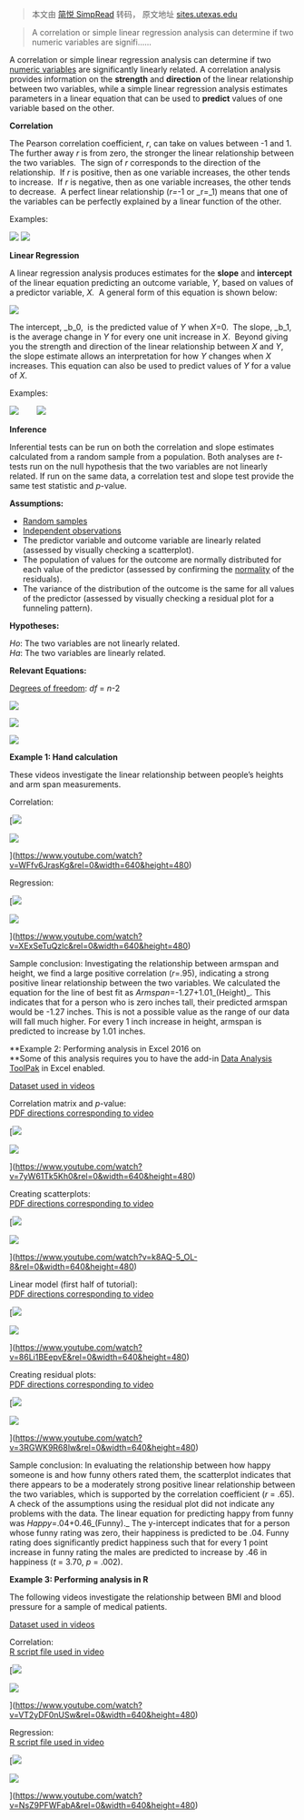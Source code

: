 > 本文由 [简悦 SimpRead](http://ksria.com/simpread/) 转码， 原文地址 [sites.utexas.edu](http://sites.utexas.edu/sos/guided/inferential/numeric/bivariate/cor/)

> A correlation or simple linear regression analysis can determine if two numeric variables are signifi......

A correlation or simple linear regression analysis can determine if two [numeric variables](http://sites.utexas.edu/sos/variables/) are significantly linearly related. A correlation analysis provides information on the **strength** and **direction** of the linear relationship between two variables, while a simple linear regression analysis estimates parameters in a linear equation that can be used to **predict** values of one variable based on the other.

**Correlation**

The Pearson correlation coefficient, _r_, can take on values between -1 and 1.  The further away _r_ is from zero, the stronger the linear relationship between the two variables.  The sign of _r_ corresponds to the direction of the relationship.  If _r_ is positive, then as one variable increases, the other tends to increase.  If _r_ is negative, then as one variable increases, the other tends to decrease.  A perfect linear relationship (_r=_-1 or _r=_1) means that one of the variables can be perfectly explained by a linear function of the other.

Examples:

[![](http://sites.utexas.edu/sos/files/2015/07/Scatter_vipers-300x273.png)](http://sites.utexas.edu/sos/files/2015/07/Scatter_vipers.png) [![](http://sites.utexas.edu/sos/files/2015/07/Scatter_temp-300x273.png)](http://sites.utexas.edu/sos/files/2015/07/Scatter_temp.png)

**Linear Regression**

A linear regression analysis produces estimates for the **slope** and **intercept** of the linear equation predicting an outcome variable, _Y_, based on values of a predictor variable, _X._  A general form of this equation is shown below:

[![](http://sites.utexas.edu/sos/files/2015/07/regression-equation-300x57.png)](http://sites.utexas.edu/sos/files/2015/07/regression-equation.png)

The intercept, _b_0,  is the predicted value of _Y_ when _X_=0.  The slope, _b_1, is the average change in _Y_ for every one unit increase in _X_.  Beyond giving you the strength and direction of the linear relationship between _X_ and _Y_, the slope estimate allows an interpretation for how _Y_ changes when _X_ increases. This equation can also be used to predict values of _Y_ for a value of _X_.

Examples:

[![](http://sites.utexas.edu/sos/files/2015/07/Scatter_line_vipers-300x273.png)](http://sites.utexas.edu/sos/files/2015/07/Scatter_line_vipers.png)        [![](http://sites.utexas.edu/sos/files/2015/07/Scatter_line_temp-300x273.png)](http://sites.utexas.edu/sos/files/2015/07/Scatter_line_temp.png)

**Inference**

Inferential tests can be run on both the correlation and slope estimates calculated from a random sample from a population. Both analyses are _t_-tests run on the null hypothesis that the two variables are not linearly related. If run on the same data, a correlation test and slope test provide the same test statistic and _p_-value.

**Assumptions:**

*   [Random samples](http://sites.utexas.edu/sos/random/)
*   [Independent observations](http://sites.utexas.edu/sos/indobs/)
*   The predictor variable and outcome variable are linearly related (assessed by visually checking a scatterplot).
*   The population of values for the outcome are normally distributed for each value of the predictor (assessed by confirming the [normality](http://sites.utexas.edu/sos/normal/) of the residuals).
*   The variance of the distribution of the outcome is the same for all values of the predictor (assessed by visually checking a residual plot for a funneling pattern).

**Hypotheses:**

_Ho_: The two variables are not linearly related.  
_Ha_: The two variables are linearly related.

**Relevant Equations:**

[Degrees of freedom](http://sites.utexas.edu/sos/degreesfreedom/): _df_ = _n_-2

[![](http://sites.utexas.edu/sos/files/2015/07/correlation-300x160.png)](http://sites.utexas.edu/sos/files/2015/07/correlation.png)

[![](http://sites.utexas.edu/sos/files/2015/07/slope-300x164.png)](http://sites.utexas.edu/sos/files/2015/07/slope.png)

[![](http://sites.utexas.edu/sos/files/2015/07/yint-300x61.png)](http://sites.utexas.edu/sos/files/2015/07/yint.png)

**Example 1: Hand calculation**

These videos investigate the linear relationship between people’s heights and arm span measurements.

Correlation:  
[](https://www.youtube.com/watch?v=WFfv6JrasKg&rel=0&width=640&height=480)

[![](https://img.youtube.com/vi/WFfv6JrasKg/0.jpg)

![](http://sites.utexas.edu/sos/wp-content/plugins/wp-video-lightbox/images/play.png)

](https://www.youtube.com/watch?v=WFfv6JrasKg&rel=0&width=640&height=480)

Regression:  
[](https://www.youtube.com/watch?v=XExSeTuQzlc&rel=0&width=640&height=480)

[![](https://img.youtube.com/vi/XExSeTuQzlc/0.jpg)

![](http://sites.utexas.edu/sos/wp-content/plugins/wp-video-lightbox/images/play.png)

](https://www.youtube.com/watch?v=XExSeTuQzlc&rel=0&width=640&height=480)

Sample conclusion: Investigating the relationship between armspan and height, we find a large positive correlation (_r_=.95), indicating a strong positive linear relationship between the two variables. We calculated the equation for the line of best fit as _Armspan_=-1.27+1.01_(Height)_. This indicates that for a person who is zero inches tall, their predicted armspan would be -1.27 inches. This is not a possible value as the range of our data will fall much higher. For every 1 inch increase in height, armspan is predicted to increase by 1.01 inches.

**Example 2: Performing analysis in Excel 2016 on  
**Some of this analysis requires you to have the add-in [Data Analysis ToolPak](https://drive.google.com/uc?export=download&id=0B9b4o4b_Q7FcOHdBek9qOG9WUWM) in Excel enabled.

[Dataset used in videos](https://drive.google.com/uc?export=download&id=0B9b4o4b_Q7FcWklySjhQbmNONlE)

Correlation matrix and _p_-value:  
[PDF directions corresponding to video](https://drive.google.com/uc?export=download&id=0B9b4o4b_Q7FceGhXam5MMWpMZlE)  
[](https://www.youtube.com/watch?v=7yW61Tk5Kh0&rel=0&width=640&height=480)

[![](https://img.youtube.com/vi/7yW61Tk5Kh0/0.jpg)

![](http://sites.utexas.edu/sos/wp-content/plugins/wp-video-lightbox/images/play.png)

](https://www.youtube.com/watch?v=7yW61Tk5Kh0&rel=0&width=640&height=480)

Creating scatterplots:  
[PDF directions corresponding to video](https://drive.google.com/uc?export=download&id=0B9b4o4b_Q7FcNlhKbnpyaFBhNFE)  
[](https://www.youtube.com/watch?v=k8AQ-5_OL-8&rel=0&width=640&height=480)

[![](https://img.youtube.com/vi/k8AQ-5_OL-8/0.jpg)

![](http://sites.utexas.edu/sos/wp-content/plugins/wp-video-lightbox/images/play.png)

](https://www.youtube.com/watch?v=k8AQ-5_OL-8&rel=0&width=640&height=480)

Linear model (first half of tutorial):  
[PDF directions corresponding to video](https://drive.google.com/uc?export=download&id=0B9b4o4b_Q7FcbEVnb3BWNmhhYm8)  
[](https://www.youtube.com/watch?v=86Li1BEepvE&rel=0&width=640&height=480)

[![](https://img.youtube.com/vi/86Li1BEepvE/0.jpg)

![](http://sites.utexas.edu/sos/wp-content/plugins/wp-video-lightbox/images/play.png)

](https://www.youtube.com/watch?v=86Li1BEepvE&rel=0&width=640&height=480)

Creating residual plots:  
[PDF directions corresponding to video](https://drive.google.com/uc?export=download&id=0B9b4o4b_Q7FcNktqdjVUSWhCVzg)  
[](https://www.youtube.com/watch?v=3RGWK9R68lw&rel=0&width=640&height=480)

[![](https://img.youtube.com/vi/3RGWK9R68lw/0.jpg)

![](http://sites.utexas.edu/sos/wp-content/plugins/wp-video-lightbox/images/play.png)

](https://www.youtube.com/watch?v=3RGWK9R68lw&rel=0&width=640&height=480)

Sample conclusion: In evaluating the relationship between how happy someone is and how funny others rated them, the scatterplot indicates that there appears to be a moderately strong positive linear relationship between the two variables, which is supported by the correlation coefficient (_r_ = .65). A check of the assumptions using the residual plot did not indicate any problems with the data. The linear equation for predicting happy from funny was _Happy_=.04+0.46_(Funny)._ The y-intercept indicates that for a person whose funny rating was zero, their happiness is predicted to be .04. Funny rating does significantly predict happiness such that for every 1 point increase in funny rating the males are predicted to increase by .46 in happiness (_t_ = 3.70, _p_ = .002).

**Example 3: Performing analysis in R**

The following videos investigate the relationship between BMI and blood pressure for a sample of medical patients.

[Dataset used in videos](https://drive.google.com/uc?export=download&id=0B9b4o4b_Q7FccHFjekxVZ3U0bHM)

Correlation:  
[R script file used in video](https://drive.google.com/uc?export=download&id=0B9b4o4b_Q7FcZW5FSTBqYlpFdDQ)  
[](https://www.youtube.com/watch?v=VT2yDF0nUSw&rel=0&width=640&height=480)

[![](https://img.youtube.com/vi/VT2yDF0nUSw/0.jpg)

![](http://sites.utexas.edu/sos/wp-content/plugins/wp-video-lightbox/images/play.png)

](https://www.youtube.com/watch?v=VT2yDF0nUSw&rel=0&width=640&height=480)

Regression:  
[R script file used in video](https://drive.google.com/uc?export=download&id=0B9b4o4b_Q7FcYmJqZzJBeU1MdjQ)  
[](https://www.youtube.com/watch?v=NsZ9PFWFabA&rel=0&width=640&height=480)

[![](https://img.youtube.com/vi/NsZ9PFWFabA/0.jpg)

![](http://sites.utexas.edu/sos/wp-content/plugins/wp-video-lightbox/images/play.png)

](https://www.youtube.com/watch?v=NsZ9PFWFabA&rel=0&width=640&height=480)